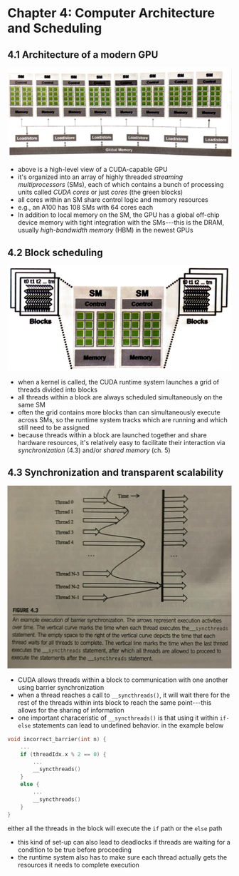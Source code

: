 # Chapter 4: Computer Architecture and Scheduling

## 4.1 Architecture of a modern GPU
![](figs/ch4_arch.png)
- above is a high-level view of a CUDA-capable GPU
- it's organized into an array of highly threaded *streaming multiprocessors* (SMs), each of which contains a bunch of processing units called *CUDA cores* or just *cores* (the green blocks)
- all cores within an SM share control logic and memory resources
- e.g., an A100 has 108 SMs with 64 cores each
- In addition to local memory on the SM, the GPU has a global off-chip device memory with tight integration with the SMs---this is the DRAM, usually *high-bandwidth memory* (HBM) in the newest GPUs


## 4.2 Block scheduling

![](figs/ch4_block-assignment.png)

- when a kernel is called, the CUDA runtime system launches a grid of threads divided into blocks
- all threads within a block are always scheduled simultaneously on the same SM
- often the grid contains more blocks than can simultaneously execute across SMs, so the runtime system tracks which are running and which still need to be assigned
- because threads within a block are launched together and share hardware resources, it's relatively easy to facilitate their interaction via *synchronization* (4.3) and/or *shared memory* (ch. 5) 


## 4.3 Synchronization and transparent scalability
![](figs/ch4_synchro.jpg)
- CUDA allows threads within a block to communication with one another using barrier synchronization
- when a thread reaches a call to `__syncthreads()`, it will wait there for the rest of the threads within ints block to reach the same point---this allows for the sharing of information
- one important characeristic of `__syncthreads()` is that using it within `if-else` statements can lead to undefined behavior. in the example below
```c
void incorrect_barrier(int n) {
    ...
    if (threadIdx.x % 2 == 0) {
        ...
        __syncthreads()
    }
    else {
        ...
        __syncthreads()
    }
}
```
either all the threads in the block will execute the `if` path or the `else` path
- this kind of set-up can also lead to deadlocks if threads are waiting for a condition to be true before proceeding
- the runtime system also has to make sure each thread actually gets the resources it needs to complete execution
